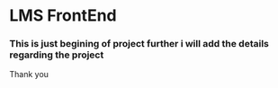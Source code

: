# LMS FrontEnd
### This is just begining of project further i will add the details regarding the project

Thank you